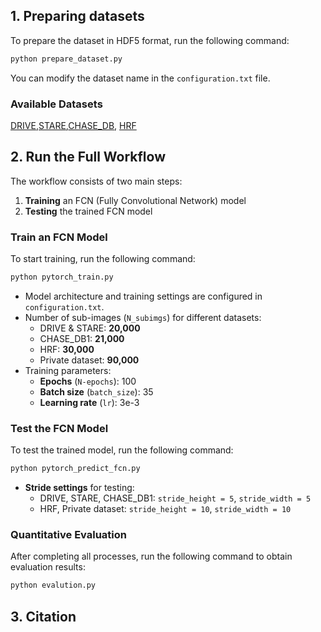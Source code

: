 ## 1. Preparing datasets
To prepare the dataset in HDF5 format, run the following command:  

```bash
python prepare_dataset.py
```

You can modify the dataset name in the `configuration.txt` file.  

### Available Datasets  
[DRIVE](http://www.isi.uu.nl/Research/Databases/DRIVE/),[STARE](http://cecas.clemson.edu/~ahoover/stare/),[CHASE_DB](https://blogs.kingston.ac.uk/retinal/chasedb1/), [HRF](https://www5.cs.fau.de/research/data/fundus-images/)

## 2. Run the Full Workflow  
The workflow consists of two main steps:  
1. **Training** an FCN (Fully Convolutional Network) model  
2. **Testing** the trained FCN model  

### Train an FCN Model  
To start training, run the following command:  

```bash
python pytorch_train.py
```  

- Model architecture and training settings are configured in `configuration.txt`.  
- Number of sub-images (`N_subimgs`) for different datasets:  
  - DRIVE & STARE: **20,000**  
  - CHASE_DB1: **21,000**  
  - HRF: **30,000**  
  - Private dataset: **90,000**  
- Training parameters:  
  - **Epochs** (`N-epochs`): 100  
  - **Batch size** (`batch_size`): 35  
  - **Learning rate** (`lr`): 3e-3  

### Test the FCN Model  

To test the trained model, run the following command:  

```bash
python pytorch_predict_fcn.py
```  

- **Stride settings** for testing:  
  - DRIVE, STARE, CHASE_DB1: `stride_height = 5`, `stride_width = 5`  
  - HRF, Private dataset: `stride_height = 10`, `stride_width = 10`  


### Quantitative Evaluation  

After completing all processes, run the following command to obtain evaluation results:  

```bash
python evalution.py
```  

## 3. Citation  

